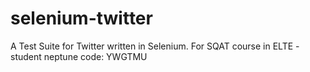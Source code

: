 # selenium-twitter
A Test Suite for Twitter written in Selenium. For SQAT course in ELTE - student neptune code: YWGTMU
